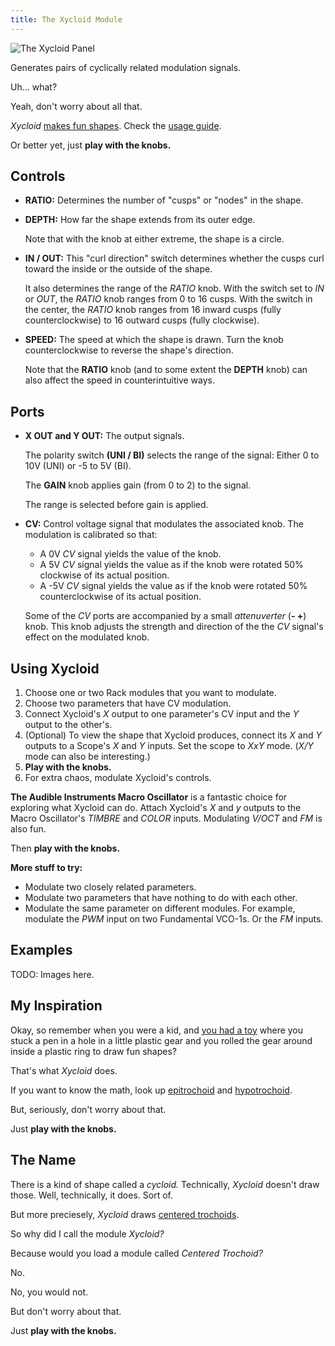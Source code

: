 ```yaml
---
title: The Xycloid Module
---
```

<img class="panel" src="panel.svg" alt="The Xycloid Panel" />

Generates pairs of cyclically related modulation signals.

Uh… what?

Yeah, don't worry about all that.

_Xycloid_ [makes fun shapes](#examples).
Check the [usage guide](#using-xycloid).

Or better yet, just **play with the knobs.**

## Controls
- **RATIO:**
    Determines the number of "cusps" or "nodes" in the shape.

- **DEPTH:**
    How far the shape extends from its outer edge.

    Note that with the knob at either extreme,
    the shape is a circle.

- **IN / OUT:**
    This "curl direction" switch
    determines whether the cusps curl
    toward the inside or the outside of the shape.

    It also determines the range of the _RATIO_ knob.
    With the switch set to _IN_ or _OUT_,
    the *RATIO* knob ranges from 0 to 16 cusps.
    With the switch in the center,
    the *RATIO* knob ranges from 16 inward cusps
    (fully counterclockwise)
    to 16 outward cusps
    (fully clockwise).

- **SPEED:**
    The speed at which the shape is drawn.
    Turn the knob counterclockwise to reverse the shape's direction.

    Note that the **RATIO** knob
    (and to some extent the **DEPTH** knob)
    can also affect the speed
    in counterintuitive ways.

## Ports
- **X OUT and Y OUT:**
    The output signals.

    The polarity switch **(UNI / BI)**
    selects the range of the signal:
    Either 0 to 10V (UNI)
    or -5 to 5V (BI).

    The **GAIN** knob applies gain (from 0 to 2)
    to the signal.

    The range is selected before gain is applied.

- **CV:**
    Control voltage signal that modulates the associated knob.
    The modulation is calibrated so that:
    - A 0V _CV_ signal yields the value of the knob.
    - A 5V _CV_ signal yields the value
        as if the knob were rotated 50%
        clockwise
        of its actual position.
    - A -5V _CV_ signal yields the value
        as if the knob were rotated 50%
        counterclockwise
        of its actual position.

    Some of the _CV_ ports
        are accompanied by a small *attenuverter* (**- +**) knob.
        This knob adjusts the strength and direction
        of the the _CV_ signal's effect
        on the modulated knob.

## Using Xycloid

1. Choose one or two Rack modules that you want to modulate.
1. Choose two parameters that have CV modulation.
1. Connect Xycloid's _X_ output to one parameter's CV input
    and the _Y_ output to the other's.
1. (Optional)
   To view the shape that Xycloid produces,
   connect its _X_ and _Y_ outputs to a Scope's _X_ and _Y_ inputs.
   Set the scope to _XxY_ mode.
   (_X/Y_ mode can also be interesting.)
1. **Play with the knobs.**
1. For extra chaos,
    modulate Xycloid's controls.

**The Audible Instruments Macro Oscillator**
is a fantastic choice for exploring what Xycloid can do.
Attach Xycloid's _X_ and _y_ outputs
to the Macro Oscillator's _TIMBRE_ and _COLOR_ inputs.
Modulating _V/OCT_ and _FM_ is also fun.

Then **play with the knobs.**

**More stuff to try:**

- Modulate two closely related parameters.
- Modulate two parameters that have nothing to do with each other.
- Modulate the same parameter on different modules.
    For example,
    modulate the _PWM_ input on two Fundamental VCO-1s.
    Or the _FM_ inputs.

## Examples

TODO: Images here.

## My Inspiration

Okay, so remember when you were a kid,
and [you had a toy](https://en.wikipedia.org/wiki/Spirograph)
where you stuck a pen in a hole in a little plastic gear
and you rolled the gear around inside a plastic ring
to draw fun shapes?

That's what _Xycloid_ does.

If you want to know the math,
look up
[epitrochoid](https://en.wikipedia.org/wiki/Epitrochoid)
and
[hypotrochoid](https://en.wikipedia.org/wiki/Hypotrochoid).

But, seriously, don't worry about that.

Just **play with the knobs.**

## The Name

There is a kind of shape called a _cycloid._
Technically,
_Xycloid_ doesn't draw those.
Well,
technically,
it does.
Sort of.

But more preciesely,
_Xycloid_ draws [centered trochoids](https://en.wikipedia.org/wiki/Centered_trochoid).

So why did I call the module _Xycloid?_

Because would you load a module called _Centered Trochoid?_

No.

No, you would not.

But don't worry about that.

Just **play with the knobs.**
